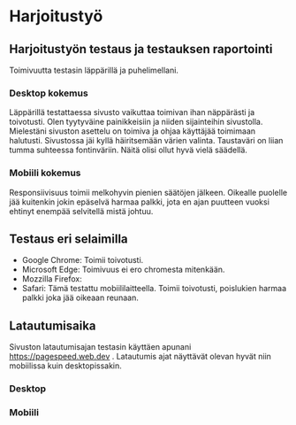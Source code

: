 # Harjoitustyö

## Harjoitustyön testaus ja testauksen raportointi
Toimivuutta testasin läppärillä ja puhelimellani. 

### Desktop kokemus
Läppärillä testattaessa sivusto vaikuttaa toimivan ihan näppärästi ja toivotusti. Olen tyytyväine painikkeisiin ja niiden sijainteihin sivustolla. 
Mielestäni sivuston asettelu on toimiva ja ohjaa käyttäjää toimimaan halutusti. Sivustossa jäi kyllä häiritsemään värien valinta. Taustaväri on liian tumma suhteessa fontinväriin. Näitä olisi ollut hyvä vielä säädellä.

### Mobiili kokemus
Responsiivisuus toimii melkohyvin pienien säätöjen jälkeen. Oikealle puolelle jää kuitenkin jokin epäselvä harmaa palkki, jota en ajan puutteen vuoksi ehtinyt enempää selvitellä mistä johtuu. 

## Testaus eri selaimilla

- Google Chrome: Toimii toivotusti.
- Microsoft Edge: Toimivuus ei ero chromesta mitenkään.
- Mozzilla Firefox:
- Safari: Tämä testattu mobiililaitteella. Toimii toivotusti, poislukien harmaa palkki joka jää oikeaan reunaan.

## Latautumisaika
Sivuston latautumisajan testasin käyttäen apunani https://pagespeed.web.dev . Latautumis ajat näyttävät olevan hyvät niin mobiilissa kuin desktopissakin.

### Desktop

### Mobiili

